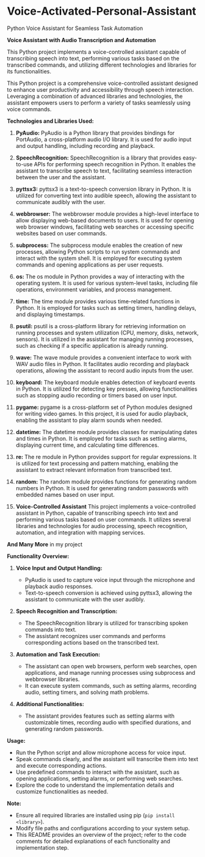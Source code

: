 # Voice-Activated-Personal-Assistant
Python Voice Assistant for Seamless Task Automation


**Voice Assistant with Audio Transcription and Automation**

This Python project implements a voice-controlled assistant capable of transcribing speech into text, performing various tasks based on the transcribed commands, and utilizing different technologies and libraries for its functionalities.

This Python project is a comprehensive voice-controlled assistant designed to enhance user productivity and accessibility through speech interaction. Leveraging a combination of advanced libraries and technologies, the assistant empowers users to perform a variety of tasks seamlessly using voice commands.

**Technologies and Libraries Used:**

1. **PyAudio:** PyAudio is a Python library that provides bindings for PortAudio, a cross-platform audio I/O library. It is used for audio input and output handling, including recording and playback.

2. **SpeechRecognition:** SpeechRecognition is a library that provides easy-to-use APIs for performing speech recognition in Python. It enables the assistant to transcribe speech to text, facilitating seamless interaction between the user and the assistant.

3. **pyttsx3:** pyttsx3 is a text-to-speech conversion library in Python. It is utilized for converting text into audible speech, allowing the assistant to communicate audibly with the user.

4. **webbrowser:** The webbrowser module provides a high-level interface to allow displaying web-based documents to users. It is used for opening web browser windows, facilitating web searches or accessing specific websites based on user commands.

5. **subprocess:** The subprocess module enables the creation of new processes, allowing Python scripts to run system commands and interact with the system shell. It is employed for executing system commands and opening applications as per user requests.

6. **os:** The os module in Python provides a way of interacting with the operating system. It is used for various system-level tasks, including file operations, environment variables, and process management.

7. **time:** The time module provides various time-related functions in Python. It is employed for tasks such as setting timers, handling delays, and displaying timestamps.

8. **psutil:** psutil is a cross-platform library for retrieving information on running processes and system utilization (CPU, memory, disks, network, sensors). It is utilized in the assistant for managing running processes, such as checking if a specific application is already running.

9. **wave:** The wave module provides a convenient interface to work with WAV audio files in Python. It facilitates audio recording and playback operations, allowing the assistant to record audio inputs from the user.

10. **keyboard:** The keyboard module enables detection of keyboard events in Python. It is utilized for detecting key presses, allowing functionalities such as stopping audio recording or timers based on user input.

11. **pygame:** pygame is a cross-platform set of Python modules designed for writing video games. In this project, it is used for audio playback, enabling the assistant to play alarm sounds when needed.

12. **datetime:** The datetime module provides classes for manipulating dates and times in Python. It is employed for tasks such as setting alarms, displaying current time, and calculating time differences.

13. **re:** The re module in Python provides support for regular expressions. It is utilized for text processing and pattern matching, enabling the assistant to extract relevant information from transcribed text.

14. **random:** The random module provides functions for generating random numbers in Python. It is used for generating random passwords with embedded names based on user input.

15. **Voice-Controlled Assistant** This project implements a voice-controlled assistant in Python, capable of transcribing speech into text and performing various tasks based on user commands. It utilizes several libraries and technologies for audio processing, speech recognition, automation, and integration with mapping services.

**And Many More** in my project


   

**Functionality Overview:**

1. **Voice Input and Output Handling:**
   - PyAudio is used to capture voice input through the microphone and playback audio responses.
   - Text-to-speech conversion is achieved using pyttsx3, allowing the assistant to communicate with the user audibly.

2. **Speech Recognition and Transcription:**
   - The SpeechRecognition library is utilized for transcribing spoken commands into text.
   - The assistant recognizes user commands and performs corresponding actions based on the transcribed text.

3. **Automation and Task Execution:**
   - The assistant can open web browsers, perform web searches, open applications, and manage running processes using subprocess and webbrowser libraries.
   - It can execute system commands, such as setting alarms, recording audio, setting timers, and solving math problems.

4. **Additional Functionalities:**
   - The assistant provides features such as setting alarms with customizable times, recording audio with specified durations, and generating random passwords.

**Usage:**
- Run the Python script and allow microphone access for voice input.
- Speak commands clearly, and the assistant will transcribe them into text and execute corresponding actions.
- Use predefined commands to interact with the assistant, such as opening applications, setting alarms, or performing web searches.
- Explore the code to understand the implementation details and customize functionalities as needed.

**Note:**
- Ensure all required libraries are installed using pip (`pip install <library>`).
- Modify file paths and configurations according to your system setup.
- This README provides an overview of the project; refer to the code comments for detailed explanations of each functionality and implementation step.


